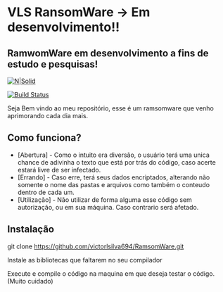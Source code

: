# VLS RansomWare -> Em desenvolvimento!!
## RamwomWare em desenvolvimento a fins de estudo e pesquisas!

[![N|Solid](https://cldup.com/dTxpPi9lDf.thumb.png)](https://nodesource.com/products/nsolid)

[![Build Status](https://travis-ci.org/joemccann/dillinger.svg?branch=master)](https://travis-ci.org/joemccann/dillinger)

Seja Bem vindo ao meu repositório, esse é um ramsomware que venho aprimorando cada dia mais.


## Como funciona?


- [Abertura] - Como o intuito era diversão, o usuário terá uma unica chance de adivinha o texto que está por trás do código, caso acerte estará livre de ser infectado.
- [Errando] - Caso erre, terá seus dados encriptados, alterando não somente o nome das pastas e arquivos como também o conteudo dentro de cada um.
- [Utilização] - Não utilizar de forma alguma esse código sem autorização, ou em sua máquina. Caso contrario será afetado.

## Instalação

git clone https://github.com/victorlsilva694/RamsomWare.git

Instale as bibliotecas que faltarem no seu compilador

Execute e compile o código na maquina em que deseja testar o código. (Muito cuidado)

